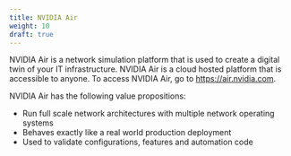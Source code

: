 ```yaml
---
title: NVIDIA Air
weight: 10
draft: true
---
```


NVIDIA Air is a network simulation platform that is used to create a digital twin of your IT infrastructure. NVIDIA Air is a cloud hosted platform that is accessible to anyone. To access NVIDIA Air, go to https://air.nvidia.com.

NVIDIA Air has the following value propositions:
* Run full scale network architectures with multiple network operating systems
* Behaves exactly like a real world production deployment
* Used to validate configurations, features and automation code
